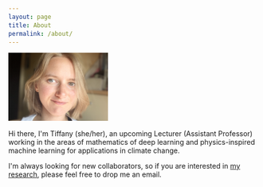 ```yaml
---
layout: page
title: About
permalink: /about/
---
```


<img src="/pics/me2.jpeg" width="200"/>

Hi there, I'm Tiffany (she/her), an upcoming Lecturer (Assistant Professor) working in the areas of mathematics of deep learning and physics-inspired machine learning for applications in climate change.

I'm always looking for new collaborators, so if you are interested in [my research]({{TiffanyVlaar.github.io}}/research), please feel free to drop me an email. 


